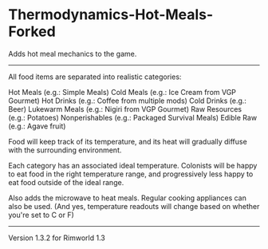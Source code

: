# Thermodynamics-Hot-Meals-Forked

Adds hot meal mechanics to the game.

---

All food items are separated into realistic categories:

Hot Meals (e.g.: Simple Meals)
Cold Meals (e.g.: Ice Cream from VGP Gourmet)
Hot Drinks (e.g.: Coffee from multiple mods)
Cold Drinks (e.g.: Beer)
Lukewarm Meals (e.g.: Nigiri from VGP Gourmet)
Raw Resources (e.g.: Potatoes)
Nonperishables (e.g.: Packaged Survival Meals)
Edible Raw (e.g.: Agave fruit)

Food will keep track of its temperature, and its heat will gradually diffuse with the surrounding environment.

Each category has an associated ideal temperature. Colonists will be happy to eat food in the right temperature range, and progressively less happy to eat food outside of the ideal range.

Also adds the microwave to heat meals. Regular cooking appliances can also be used.
(And yes, temperature readouts will change based on whether you're set to C or F)

---

Version 1.3.2 for Rimworld 1.3
